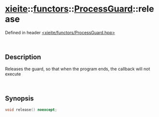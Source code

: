 # [xieite](../../xieite.md)\:\:[functors](../../functors.md)\:\:[ProcessGuard](../ProcessGuard.md)\:\:release
Defined in header [<xieite/functors/ProcessGuard.hpp>](../../../include/xieite/functors/ProcessGuard.hpp)

&nbsp;

## Description
Releases the guard, so that when the program ends, the callback will not execute

&nbsp;

## Synopsis
```cpp
void release() noexcept;
```
